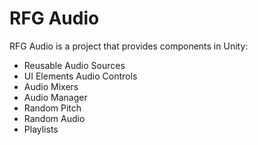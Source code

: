 # RFG Audio

RFG Audio is a project that provides components in Unity:

- Reusable Audio Sources
- UI Elements Audio Controls
- Audio Mixers
- Audio Manager
- Random Pitch
- Random Audio
- Playlists

